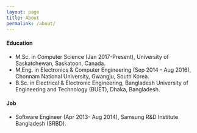 ```yaml
---
layout: page
title: About
permalink: /about/
---
```


#### Education
* M.Sc. in Computer Science (Jan 2017-Present), University of Saskatchewan, Saskatoon, Canada.
* M.Eng. in Electronics & Computer Engineering (Sep 2014 - Aug 2016), Chonnam National University, Gwangju, South Korea.
* B.Sc. in Electrical & Electronic Engineering, Bangladesh University of Engineering and Technology (BUET), Dhaka, Bangladesh.

#### Job
* Software Engineer (Apr 2013- Aug 2014), Samsung R&D Institute Bangladesh (SRBD).
